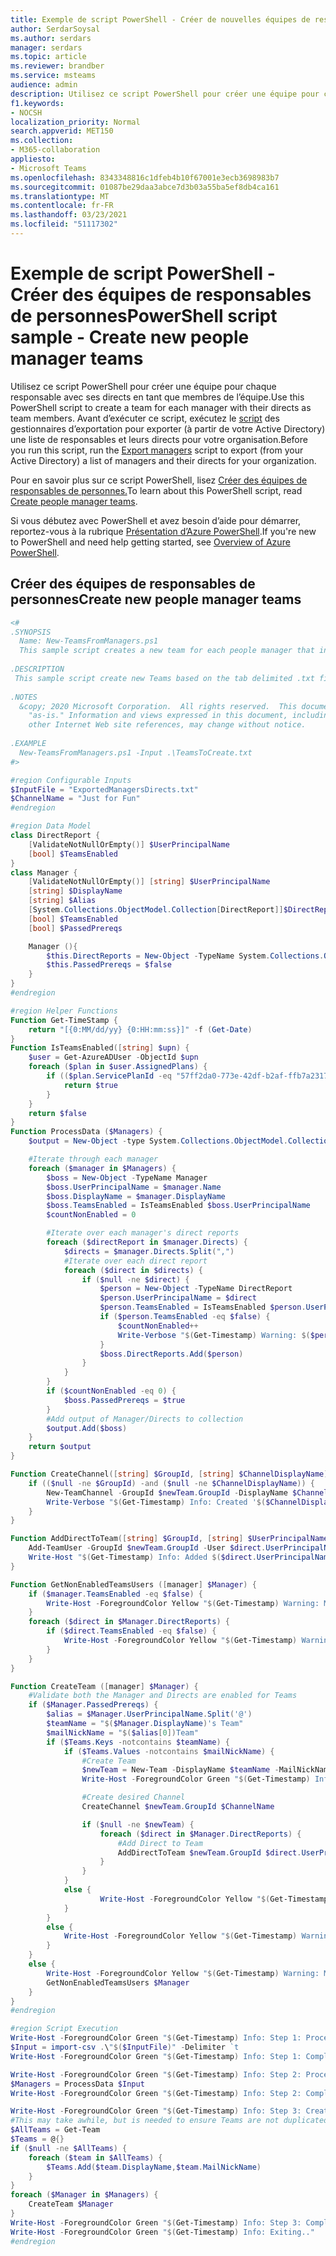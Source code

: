```yaml
---
title: Exemple de script PowerShell - Créer de nouvelles équipes de responsables de personnes
author: SerdarSoysal
ms.author: serdars
manager: serdars
ms.topic: article
ms.reviewer: brandber
ms.service: msteams
audience: admin
description: Utilisez ce script PowerShell pour créer une équipe pour chaque responsable avec ses directs en tant que membres de l’équipe.
f1.keywords:
- NOCSH
localization_priority: Normal
search.appverid: MET150
ms.collection:
- M365-collaboration
appliesto:
- Microsoft Teams
ms.openlocfilehash: 8343348816c1dfeb4b10f67001e3ecb3698983b7
ms.sourcegitcommit: 01087be29daa3abce7d3b03a55ba5ef8db4ca161
ms.translationtype: MT
ms.contentlocale: fr-FR
ms.lasthandoff: 03/23/2021
ms.locfileid: "51117302"
---
```

# <a name="powershell-script-sample---create-new-people-manager-teams"></a><span data-ttu-id="2c5cb-103">Exemple de script PowerShell - Créer des équipes de responsables de personnes</span><span class="sxs-lookup"><span data-stu-id="2c5cb-103">PowerShell script sample - Create new people manager teams</span></span>

<span data-ttu-id="2c5cb-104">Utilisez ce script PowerShell pour créer une équipe pour chaque responsable avec ses directs en tant que membres de l’équipe.</span><span class="sxs-lookup"><span data-stu-id="2c5cb-104">Use this PowerShell script to create a team for each manager with their directs as team members.</span></span> <span data-ttu-id="2c5cb-105">Avant d’exécuter ce script, exécutez le [script](powershell-script-create-teams-from-managers-export-managers.md) des gestionnaires d’exportation pour exporter (à partir de votre Active Directory) une liste de responsables et leurs directs pour votre organisation.</span><span class="sxs-lookup"><span data-stu-id="2c5cb-105">Before you run this script, run the [Export managers](powershell-script-create-teams-from-managers-export-managers.md) script to  export (from your Active Directory) a list of managers and their directs for your organization.</span></span>

<span data-ttu-id="2c5cb-106">Pour en savoir plus sur ce script PowerShell, lisez [Créer des équipes de responsables de personnes.](../create-manager-directs-teams.md)</span><span class="sxs-lookup"><span data-stu-id="2c5cb-106">To learn about this PowerShell script, read [Create people manager teams](../create-manager-directs-teams.md).</span></span>

<span data-ttu-id="2c5cb-107">Si vous débutez avec PowerShell et avez besoin d’aide pour démarrer, reportez-vous à la rubrique [Présentation d’Azure PowerShell](/powershell/azure/overview?view=azurermps-5.1.1).</span><span class="sxs-lookup"><span data-stu-id="2c5cb-107">If you're new to PowerShell and need help getting started, see [Overview of Azure PowerShell](/powershell/azure/overview?view=azurermps-5.1.1).</span></span>


## <a name="create-new-people-manager-teams"></a><span data-ttu-id="2c5cb-108">Créer des équipes de responsables de personnes</span><span class="sxs-lookup"><span data-stu-id="2c5cb-108">Create new people manager teams</span></span> 

```powershell
<# 
.SYNOPSIS 
  Name: New-TeamsFromManagers.ps1 
  This sample script creates a new team for each people manager that includes the manager and their direct reports, based off the ExportedManagerDirects.txt file. 
   
.DESCRIPTION 
 This sample script create new Teams based on the tab delimited .txt file you provide of managers and direct reports.
 
.NOTES 
  &copy; 2020 Microsoft Corporation.  All rights reserved.  This document is provided 
    "as-is." Information and views expressed in this document, including URL and 
    other Internet Web site references, may change without notice.
 
.EXAMPLE 
  New-TeamsFromManagers.ps1 -Input .\TeamsToCreate.txt
#>

#region Configurable Inputs
$InputFile = "ExportedManagersDirects.txt"
$ChannelName = "Just for Fun"
#endregion

#region Data Model
class DirectReport {
    [ValidateNotNullOrEmpty()] $UserPrincipalName
    [bool] $TeamsEnabled
}
class Manager {
    [ValidateNotNullOrEmpty()] [string] $UserPrincipalName
    [string] $DisplayName
    [string] $Alias
    [System.Collections.ObjectModel.Collection[DirectReport]]$DirectReports
    [bool] $TeamsEnabled
    [bool] $PassedPrereqs

    Manager (){
        $this.DirectReports = New-Object -TypeName System.Collections.ObjectModel.Collection["DirectReport"]
        $this.PassedPrereqs = $false
    }
}
#endregion

#region Helper Functions
Function Get-TimeStamp {
    return "[{0:MM/dd/yy} {0:HH:mm:ss}]" -f (Get-Date)
}
Function IsTeamsEnabled([string] $upn) {
    $user = Get-AzureADUser -ObjectId $upn
    foreach ($plan in $user.AssignedPlans) {
        if (($plan.ServicePlanId -eq "57ff2da0-773e-42df-b2af-ffb7a2317929") -and ($plan.CapabilityStatus -eq "Enabled")) {
            return $true
        }
    }
    return $false
}
Function ProcessData ($Managers) {
    $output = New-Object -type System.Collections.ObjectModel.Collection["Manager"]

    #Iterate through each manager
    foreach ($manager in $Managers) {
        $boss = New-Object -TypeName Manager
        $boss.UserPrincipalName = $manager.Name
        $boss.DisplayName = $manager.DisplayName
        $boss.TeamsEnabled = IsTeamsEnabled $boss.UserPrincipalName
        $countNonEnabled = 0

        #Iterate over each manager's direct reports
        foreach ($directReport in $manager.Directs) {
            $directs = $manager.Directs.Split(",")
            #Iterate over each direct report
            foreach ($direct in $directs) {
                if ($null -ne $direct) {
                    $person = New-Object -TypeName DirectReport
                    $person.UserPrincipalName = $direct
                    $person.TeamsEnabled = IsTeamsEnabled $person.UserPrincipalName
                    if ($person.TeamsEnabled -eq $false) {
                        $countNonEnabled++
                        Write-Verbose "$(Get-Timestamp) Warning: $($person.UserPrincipalName) is not enabled for Teams."                        
                    }
                    $boss.DirectReports.Add($person)
                }
            }
        }
        if ($countNonEnabled -eq 0) {
            $boss.PassedPrereqs = $true
        }
        #Add output of Manager/Directs to collection
        $output.Add($boss)
    }
    return $output
}

Function CreateChannel([string] $GroupId, [string] $ChannelDisplayName) {
    if (($null -ne $GroupId) -and ($null -ne $ChannelDisplayName)) {
        New-TeamChannel -GroupId $newTeam.GroupId -DisplayName $ChannelDisplayName | Out-Null
        Write-Verbose "$(Get-Timestamp) Info: Created '$($ChannelDisplayName)' Channel within GroupId($($newTeam.GroupId))."
    }
}

Function AddDirectToTeam([string] $GroupId, [string] $UserPrincipalName) {
    Add-TeamUser -GroupId $newTeam.GroupId -User $direct.UserPrincipalName
    Write-Host "$(Get-Timestamp) Info: Added $($direct.UserPrincipalName) as a Member of GroupId($($newTeam.GroupId))."
}

Function GetNonEnabledTeamsUsers ([manager] $Manager) {
    if ($manager.TeamsEnabled -eq $false) {
        Write-Host -ForegroundColor Yellow "$(Get-Timestamp) Warning: Manager:$($Manager.UserPrincipalName) not enabled for Teams."
    }
    foreach ($direct in $Manager.DirectReports) {
        if ($direct.TeamsEnabled -eq $false) {
            Write-Host -ForegroundColor Yellow "$(Get-Timestamp) Warning: User:$($direct.UserPrincipalName) not enabled for Teams. Manager:$($Manager.UserPrincipalName)."
        }
    }
}

Function CreateTeam ([manager] $Manager) {
    #Validate both the Manager and Directs are enabled for Teams
    if ($Manager.PassedPrereqs) {
        $alias = $Manager.UserPrincipalName.Split('@')
        $teamName = "$($Manager.DisplayName)'s Team"
        $mailNickName = "$($alias[0])Team"
        if ($Teams.Keys -notcontains $teamName) {
            if ($Teams.Values -notcontains $mailNickName) {
                #Create Team
                $newTeam = New-Team -DisplayName $teamName -MailNickName $mailNickName -Visibility "Private" -Owner $Manager.UserPrincipalName
                Write-Host -ForegroundColor Green "$(Get-Timestamp) Info: Created new team for $($Manager.UserPrincipalName) with GroupId: ($($newTeam.GroupId))."

                #Create desired Channel
                CreateChannel $newTeam.GroupId $ChannelName

                if ($null -ne $newTeam) {
                    foreach ($direct in $Manager.DirectReports) {
                        #Add Direct to Team
                        AddDirectToTeam $newTeam.GroupId $direct.UserPrincipalName
                    }
                }
            }
            else {
                    Write-Host -ForegroundColor Yellow "$(Get-Timestamp) Warning: Mailnickname $($mailNickName) already in use. Skipping creating team for $($Manager.UserPrincipalName)."
            }
        }
        else {
            Write-Host -ForegroundColor Yellow "$(Get-Timestamp) Warning: Team already exists for $($Manager.UserPrincipalName). No Team created."
        }
    }
    else {
        Write-Host -ForegroundColor Yellow "$(Get-Timestamp) Warning: Manager:$($Manager.UserPrincipalName) has the following users not enabled for Teams. No Team created."
        GetNonEnabledTeamsUsers $Manager
    }
}
#endregion

#region Script Execution
Write-Host -ForegroundColor Green "$(Get-Timestamp) Info: Step 1: Processing input file."
$Input = import-csv .\"$($InputFile)" -Delimiter `t
Write-Host -ForegroundColor Green "$(Get-Timestamp) Info: Step 1: Completed."

Write-Host -ForegroundColor Green "$(Get-Timestamp) Info: Step 2: Processing Team Pre-requisites."
$Managers = ProcessData $Input
Write-Host -ForegroundColor Green "$(Get-Timestamp) Info: Step 2: Completed."

Write-Host -ForegroundColor Green "$(Get-Timestamp) Info: Step 3: Creating Teams for each Manager, adding Directs and creating custom Channels."
#This may take awhile, but is needed to ensure Teams are not duplicated.
$AllTeams = Get-Team
$Teams = @{}
if ($null -ne $AllTeams) {
    foreach ($team in $AllTeams) {
        $Teams.Add($team.DisplayName,$team.MailNickName)
    }
}
foreach ($Manager in $Managers) {
    CreateTeam $Manager
}
Write-Host -ForegroundColor Green "$(Get-Timestamp) Info: Step 3: Completed."
Write-Host -ForegroundColor Green "$(Get-Timestamp) Info: Exiting.."
#endregion

```